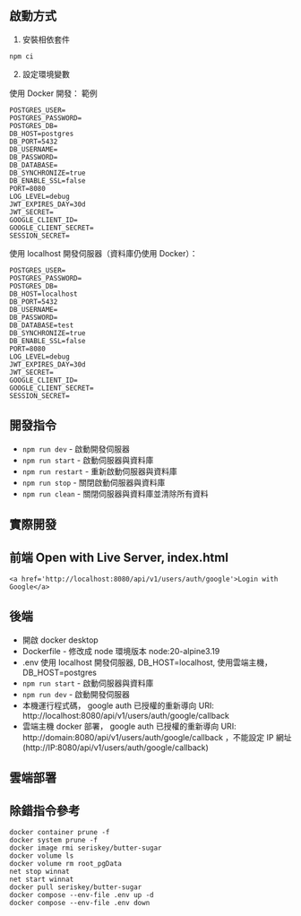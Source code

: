## 啟動方式

1. 安裝相依套件

```
npm ci
```

2. 設定環境變數

使用 Docker 開發：
範例
```
POSTGRES_USER=
POSTGRES_PASSWORD=
POSTGRES_DB=
DB_HOST=postgres
DB_PORT=5432
DB_USERNAME=
DB_PASSWORD=
DB_DATABASE=
DB_SYNCHRONIZE=true
DB_ENABLE_SSL=false
PORT=8080
LOG_LEVEL=debug
JWT_EXPIRES_DAY=30d
JWT_SECRET=
GOOGLE_CLIENT_ID=
GOOGLE_CLIENT_SECRET=
SESSION_SECRET=
```

使用 localhost 開發伺服器（資料庫仍使用 Docker）：

```
POSTGRES_USER=
POSTGRES_PASSWORD=
POSTGRES_DB=
DB_HOST=localhost
DB_PORT=5432
DB_USERNAME=
DB_PASSWORD=
DB_DATABASE=test
DB_SYNCHRONIZE=true
DB_ENABLE_SSL=false
PORT=8080
LOG_LEVEL=debug
JWT_EXPIRES_DAY=30d
JWT_SECRET=
GOOGLE_CLIENT_ID=
GOOGLE_CLIENT_SECRET=
SESSION_SECRET=
```

## 開發指令

- `npm run dev` - 啟動開發伺服器
- `npm run start` - 啟動伺服器與資料庫
- `npm run restart` - 重新啟動伺服器與資料庫
- `npm run stop` - 關閉啟動伺服器與資料庫
- `npm run clean` - 關閉伺服器與資料庫並清除所有資料

## 實際開發
## 前端 Open with Live Server, index.html  
```
<a href='http://localhost:8080/api/v1/users/auth/google'>Login with Google</a>
```
## 後端
- 開啟 docker desktop
- Dockerfile - 修改成 node 環境版本 node:20-alpine3.19
- .env 使用 localhost 開發伺服器, DB_HOST=localhost, 使用雲端主機，DB_HOST=postgres
- `npm run start` - 啟動伺服器與資料庫
- `npm run dev` - 啟動開發伺服器
- 本機運行程式碼， google auth 已授權的重新導向 URI: http://localhost:8080/api/v1/users/auth/google/callback
- 雲端主機 docker 部署， google auth 已授權的重新導向 URI: http://domain:8080/api/v1/users/auth/google/callback ，不能設定 IP 網址(http://IP:8080/api/v1/users/auth/google/callback)

## 雲端部署


## 除錯指令參考
```
docker container prune -f
docker system prune -f
docker image rmi seriskey/butter-sugar
docker volume ls
docker volume rm root_pgData
net stop winnat
net start winnat
docker pull seriskey/butter-sugar
docker compose --env-file .env up -d
docker compose --env-file .env down
```
